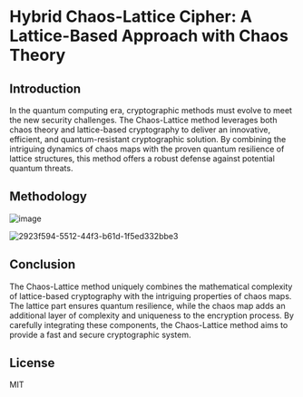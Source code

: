 # Hybrid Chaos-Lattice Cipher: A Lattice-Based Approach with Chaos Theory

## Introduction
In the quantum computing era, cryptographic methods must evolve to meet the new security challenges. The Chaos-Lattice method leverages both chaos theory and lattice-based cryptography to deliver an innovative, efficient, and quantum-resistant cryptographic solution. By combining the intriguing dynamics of chaos maps with the proven quantum resilience of lattice structures, this method offers a robust defense against potential quantum threats.

## Methodology
![image](https://github.com/kylecoding1/hybrid-chaos-theory-cipher-with-a-lattice-based-approach/assets/128002901/32471296-380a-4889-8aed-89e63376dfb5)

![2923f594-5512-44f3-b61d-1f5ed332bbe3](https://github.com/kylecoding1/hybrid-chaos-theory-cipher-with-a-lattice-based-approach/assets/128002901/1ae7e2bf-9c93-4a19-8d19-22e6db28769a)



 ## Conclusion
The Chaos-Lattice method uniquely combines the mathematical complexity of lattice-based cryptography with the intriguing properties of chaos maps. The lattice part ensures quantum resilience, while the chaos map adds an additional layer of complexity and uniqueness to the encryption process. By carefully integrating these components, the Chaos-Lattice method aims to provide a fast and secure cryptographic system.
## License 
MIT

